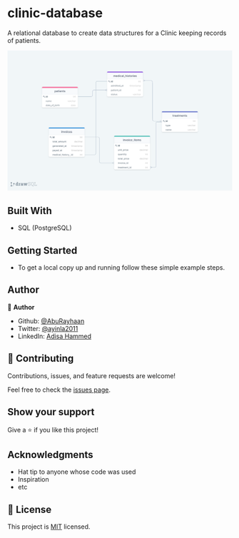 # clinic-database

A relational database to create data structures for a Clinic keeping records of patients.

![image](clinic.png)

## Built With

- SQL (PostgreSQL)

## Getting Started

- To get a local copy up and running follow these simple example steps.

## Author

👤 **Author**

- Github: [@AbuRayhaan](https://github.com/AbuRayhaan)
- Twitter: [@ayinla2011](https://twitter.com/Ayinla2011)
- LinkedIn: [Adisa Hammed](https://www.linkedin.com/in/hammed-adisa/)

## 🤝 Contributing

Contributions, issues, and feature requests are welcome!

Feel free to check the [issues page](../../issues/).

## Show your support

Give a ⭐️ if you like this project!

## Acknowledgments

- Hat tip to anyone whose code was used
- Inspiration
- etc

## 📝 License

This project is [MIT](./MIT.md) licensed.

